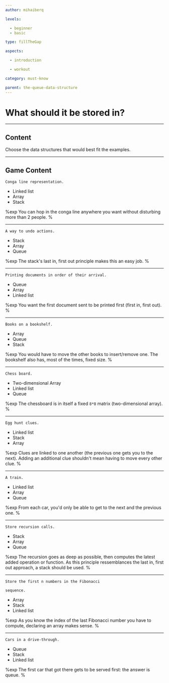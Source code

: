 ```yaml
---
author: mihaiberq

levels:

  - beginner
  - basic

type: fillTheGap

aspects:

  - introduction

  - workout

category: must-know

parent: the-queue-data-structure
---
```


# What should it be stored in?

---
## Content

Choose the data structures that would best fit the examples.

---
## Game Content

```plain-text
Conga line representation.
```

* Linked list
* Array
* Stack

%exp
You can hop in the conga line anywhere you want without disturbing more than 2 people.
%

---

```plain-text
A way to undo actions.
```

* Stack
* Array
* Queue

%exp
The stack's last in, first out principle makes this an easy job.
%

---

```plain-text
Printing documents in order of their arrival.
```

* Queue
* Array
* Linked list

%exp
You want the first document sent to be printed first (first in, first out).
%

---

```plain-text
Books on a bookshelf.
```

* Array
* Queue
* Stack

%exp
You would have to move the other books to insert/remove one. The bookshelf also has, most of the times, fixed size.
%

---

```plain-text
Chess board.
```

* Two-dimensional Array
* Linked list
* Queue

%exp
The chessboard is in itself a fixed `8*8` matrix (two-dimensional array).
%

---

```plain-text
Egg hunt clues.
```

* Linked list
* Stack
* Array

%exp
Clues are linked to one another (the previous one gets you to the next). Adding an additional clue shouldn't mean having to move every other clue.
%

---

```plain-text
A train.
```

* Linked list
* Array
* Queue

%exp
From each car, you'd only be able to get to the next and the previous one.
%

---

```plain-text
Store recursion calls.
```

* Stack
* Array
* Queue

%exp
The recursion goes as deep as possible, then computes the latest added operation or function. As this principle ressemblances the last in, first out approach, a stack should be used.
%

---

```plain-text
Store the first n numbers in the Fibonacci

sequence.
```

* Array
* Stack
* Linked list

%exp
As you know the index of the last Fibonacci number you have to compute, declaring an array makes sense.
%

---

```plain-text
Cars in a drive-through.
```

* Queue
* Stack
* Linked list

%exp
The first car that got there gets to be served first: the answer is queue.
%
